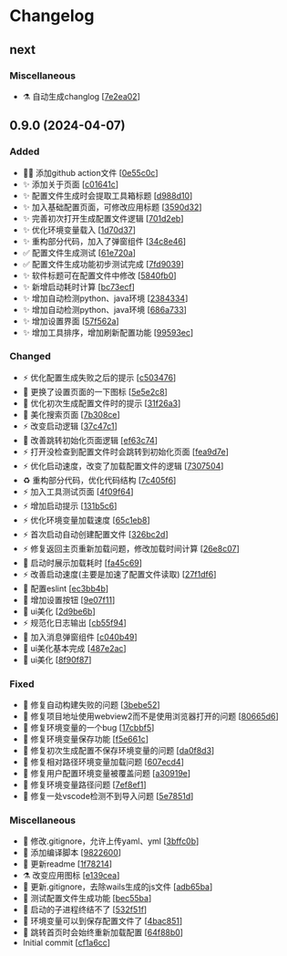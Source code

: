 # Changelog

<a name="next"></a>
## next

### Miscellaneous

- ⚗️ 自动生成changlog [[7e2ea02](https://github.com/96368a/OnefoxTools/commit/7e2ea027ab28f68d0015552cbca315c580dd753c)]


<a name="0.9.0"></a>
## 0.9.0 (2024-04-07)

### Added

- 👷‍♂️ 添加github action文件 [[0e55c0c](https://github.com/96368a/OnefoxTools/commit/0e55c0ceaf2a710ca0cd2bd10e3dad821a69d35f)]
- ✨ 添加关于页面 [[c01641c](https://github.com/96368a/OnefoxTools/commit/c01641cdd9102aea64880c31a965fc0f15e71610)]
- ✨ 配置文件生成时会提取工具箱标题 [[d988d10](https://github.com/96368a/OnefoxTools/commit/d988d101c7327583d5601e6b76d92c4004db2317)]
- ✨ 加入基础配置页面，可修改应用标题 [[3590d32](https://github.com/96368a/OnefoxTools/commit/3590d32d049b5790e79fe431078b046dec5b185a)]
- ✨ 完善初次打开生成配置文件逻辑 [[701d2eb](https://github.com/96368a/OnefoxTools/commit/701d2ebbd1050dc49b916eaaaf25d2c24b918d69)]
- ✨ 优化环境变量载入 [[1d70d37](https://github.com/96368a/OnefoxTools/commit/1d70d3799dad12b871fc3abe5bb785e6dac2c0e9)]
- ✨ 重构部分代码，加入了弹窗组件 [[34c8e46](https://github.com/96368a/OnefoxTools/commit/34c8e46232d565a47b136843064ed18fce891a94)]
- ✅ 配置文件生成测试 [[61e720a](https://github.com/96368a/OnefoxTools/commit/61e720a0ef6129bdfb0c75198d81b7776c77c30f)]
- ✅ 配置文件生成功能初步测试完成 [[7fd9039](https://github.com/96368a/OnefoxTools/commit/7fd90393e6f29e6d203b62a9927cbf5f03abdb80)]
- ✨ 软件标题可在配置文件中修改 [[5840fb0](https://github.com/96368a/OnefoxTools/commit/5840fb097685f24bf1ca114d7bfca4701181e6ed)]
- ✨ 新增启动耗时计算 [[bc73ecf](https://github.com/96368a/OnefoxTools/commit/bc73ecf5ca3c2f8fdf4bf07f9107c419093baca6)]
- ✨ 增加自动检测python、java环境 [[2384334](https://github.com/96368a/OnefoxTools/commit/23843343b566a18b5fb008a413739192fff30b6b)]
- ✨ 增加自动检测python、java环境 [[686a733](https://github.com/96368a/OnefoxTools/commit/686a7331a3f7da8afe147a7bc3fe6220ddfb0739)]
- ✨ 增加设置界面 [[57f562a](https://github.com/96368a/OnefoxTools/commit/57f562ac92b14b0021998d0c2a749ce928d2844e)]
- ✨ 增加工具排序，增加刷新配置功能 [[99593ec](https://github.com/96368a/OnefoxTools/commit/99593ecd52e7bee94934542eeba77bac5b83f19e)]

### Changed

- ⚡ 优化配置生成失败之后的提示 [[c503476](https://github.com/96368a/OnefoxTools/commit/c50347622d266f00258638dde32840f354607060)]
- 💄 更换了设置页面的一下图标 [[5e5e2c8](https://github.com/96368a/OnefoxTools/commit/5e5e2c8d2ed3b559d295e5cb21b397e0047aa7a7)]
- 💄 优化初次生成配置文件时的提示 [[31f26a3](https://github.com/96368a/OnefoxTools/commit/31f26a3930d91db083539d18f8145e2919fb85b3)]
- 💄 美化搜索页面 [[7b308ce](https://github.com/96368a/OnefoxTools/commit/7b308ced5a0587d1831596d75ab71f9e2d99a86b)]
- ⚡ 改变启动逻辑 [[37c47c1](https://github.com/96368a/OnefoxTools/commit/37c47c1e742c3052cb701fffed65b2faa82a1a68)]
- 🚸 改善跳转初始化页面逻辑 [[ef63c74](https://github.com/96368a/OnefoxTools/commit/ef63c743642d76827701bfdf167e68fd0531a9fc)]
- ⚡ 打开没检查到配置文件时会跳转到初始化页面 [[fea9d7e](https://github.com/96368a/OnefoxTools/commit/fea9d7e1532a0d567ed0a4528c9feaf319d76c28)]
- ⚡ 优化启动速度，改变了加载配置文件的逻辑 [[7307504](https://github.com/96368a/OnefoxTools/commit/7307504aec1d2c2bd5cc60267e8451c3450171b7)]
- ♻️ 重构部分代码，优化代码结构 [[7c405f6](https://github.com/96368a/OnefoxTools/commit/7c405f67615c4a769e2bf09f1f0aff79702743ba)]
- ⚡ 加入工具测试页面 [[4f09f64](https://github.com/96368a/OnefoxTools/commit/4f09f649459345f1984201a3990f23ce48b173be)]
- ⚡ 增加启动提示 [[131b5c6](https://github.com/96368a/OnefoxTools/commit/131b5c63afc4ae03711bed8adc74692c0da974f9)]
- ⚡ 优化环境变量加载速度 [[65c1eb8](https://github.com/96368a/OnefoxTools/commit/65c1eb8ce551e5fb93c52e121c81ee39880becab)]
- ⚡ 首次启动自动创建配置文件 [[326bc2d](https://github.com/96368a/OnefoxTools/commit/326bc2de1f7454b28abb3201c7f77fbf7292d3c0)]
- ⚡ 修复返回主页重新加载问题，修改加载时间计算 [[26e8c07](https://github.com/96368a/OnefoxTools/commit/26e8c07504683db0026f51f2357c4c74dd33619a)]
- 💄 启动时展示加载耗时 [[fa45c69](https://github.com/96368a/OnefoxTools/commit/fa45c6973726831925d4678e60f2ad9bf12bde83)]
- ⚡ 改善启动速度(主要是加速了配置文件读取) [[27f1df6](https://github.com/96368a/OnefoxTools/commit/27f1df6603c41c5222e4109df3a690ab53cb37ac)]
- 🎨 配置eslint [[ec3bb4b](https://github.com/96368a/OnefoxTools/commit/ec3bb4b82be33cc1b4795642b005e68430ea5b9f)]
- 💄 增加设置按钮 [[9e07f11](https://github.com/96368a/OnefoxTools/commit/9e07f1199ecd4f4b4ff12295d6bc6aaa698478c9)]
- 💄 ui美化 [[2d9be6b](https://github.com/96368a/OnefoxTools/commit/2d9be6b574827cf333d50ac8605bd035e670eff9)]
- ⚡ 规范化日志输出 [[cb55f94](https://github.com/96368a/OnefoxTools/commit/cb55f944ee7f8027cd216ff60dbf151ee0acc7de)]
- 💄 加入消息弹窗组件 [[c040b49](https://github.com/96368a/OnefoxTools/commit/c040b491eca8f73fb77e09168e4e6ff8cfcbfb7d)]
- 💄 ui美化基本完成 [[487e2ac](https://github.com/96368a/OnefoxTools/commit/487e2acaad65970ab5d9bed1c9d420537fe9665d)]
- 💄 ui美化 [[8f90f87](https://github.com/96368a/OnefoxTools/commit/8f90f87d83b1deb9c5720b44502cf28084c4fe20)]

### Fixed

- 💚 修复自动构建失败的问题 [[3bebe52](https://github.com/96368a/OnefoxTools/commit/3bebe52f5473753c5df5e2d151421b2e86eb29ed)]
- 🐛 修复项目地址使用webview2而不是使用浏览器打开的问题 [[80665d6](https://github.com/96368a/OnefoxTools/commit/80665d60e40f114181b6eba8feaea574e804003b)]
- 🐛 修复环境变量的一个bug [[17cbbf5](https://github.com/96368a/OnefoxTools/commit/17cbbf54c62f560cd2b9ba72af58e1aeba2f2caa)]
- 🐛 修复环境变量保存功能 [[f5e661c](https://github.com/96368a/OnefoxTools/commit/f5e661c10e70752c6e3ce2145397d13d76975ce3)]
- 🐛 修复初次生成配置不保存环境变量的问题 [[da0f8d3](https://github.com/96368a/OnefoxTools/commit/da0f8d33fd711122f744bad5f47f007c0024e7c4)]
- 🐛 修复相对路径环境变量加载问题 [[607ecd4](https://github.com/96368a/OnefoxTools/commit/607ecd416ee933684d4ab7c398338bff82e2f9c5)]
- 🐛 修复用户配置环境变量被覆盖问题 [[a30919e](https://github.com/96368a/OnefoxTools/commit/a30919e3346176e59d507656d3fee871d51b1f40)]
- 🐛 修复环境变量路径问题 [[7ef8ef1](https://github.com/96368a/OnefoxTools/commit/7ef8ef1da474ffa14b5bad7ca97e0ba404daf4fc)]
- 🐛 修复一处vscode检测不到导入问题 [[5e7851d](https://github.com/96368a/OnefoxTools/commit/5e7851d35ced1d3829b060f3426d6df38f36682a)]

### Miscellaneous

- 🙈 修改.gitignore，允许上传yaml、yml [[3bffc0b](https://github.com/96368a/OnefoxTools/commit/3bffc0b54ac734a326602a58a9d456355fce46ca)]
- 🚧 添加编译脚本 [[9822600](https://github.com/96368a/OnefoxTools/commit/98226002fd36a55a37c2e8eec59cabd516ba10ae)]
- 📝 更新readme [[1f78214](https://github.com/96368a/OnefoxTools/commit/1f78214cebe08849156e47df7d970dc26b9a372d)]
- ⚗️ 改变应用图标 [[e139cea](https://github.com/96368a/OnefoxTools/commit/e139cea1f32616b905990c3940bddaae8441ac6d)]
- 🙈 更新.gitignore，去除wails生成的js文件 [[adb65ba](https://github.com/96368a/OnefoxTools/commit/adb65ba1fbfb410ffda427695cf53406d4bc4633)]
- 💩 测试配置文件生成功能 [[bec55ba](https://github.com/96368a/OnefoxTools/commit/bec55ba6d128472a499b1df547527b888c60c895)]
- 💩 启动的子进程终结不了 [[532f51f](https://github.com/96368a/OnefoxTools/commit/532f51f02f748b1ee353ebef41fda756675aef44)]
- 💩 环境变量可以到保存配置文件了 [[4bac851](https://github.com/96368a/OnefoxTools/commit/4bac85141241ded61b238c65961a16401610259c)]
- 💩 跳转首页时会始终重新加载配置 [[64f88b0](https://github.com/96368a/OnefoxTools/commit/64f88b091b913b628b453d88216533d49381a1e6)]
-  Initial commit [[cf1a6cc](https://github.com/96368a/OnefoxTools/commit/cf1a6cc7a4f8bff596f9dbc3d6e89c5940dd6e2a)]


